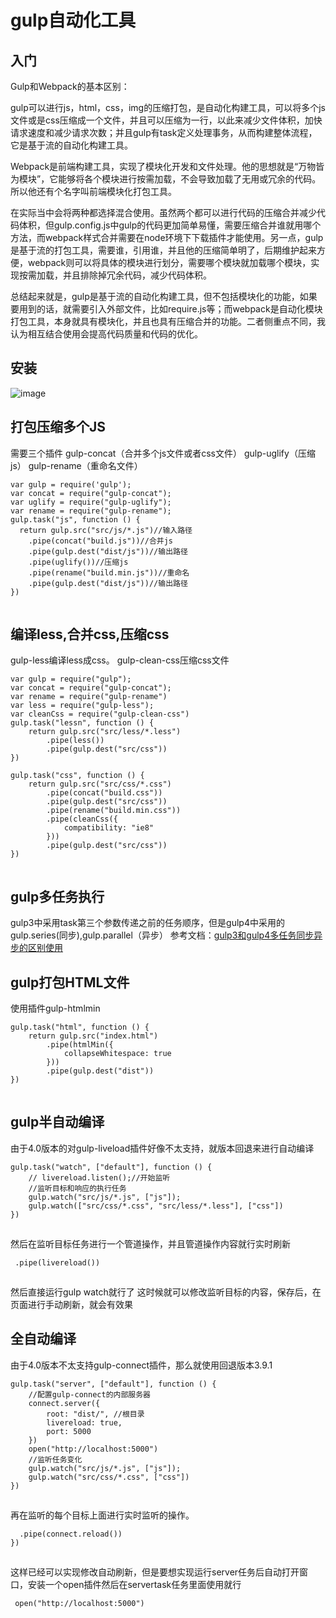 # gulp自动化工具

## 入门

Gulp和Webpack的基本区别：

gulp可以进行js，html，css，img的压缩打包，是自动化构建工具，可以将多个js文件或是css压缩成一个文件，并且可以压缩为一行，以此来减少文件体积，加快请求速度和减少请求次数；并且gulp有task定义处理事务，从而构建整体流程，它是基于流的自动化构建工具。

Webpack是前端构建工具，实现了模块化开发和文件处理。他的思想就是“万物皆为模块”，它能够将各个模块进行按需加载，不会导致加载了无用或冗余的代码。所以他还有个名字叫前端模块化打包工具。

在实际当中会将两种都选择混合使用。虽然两个都可以进行代码的压缩合并减少代码体积，但gulp.config.js中gulp的代码更加简单易懂，需要压缩合并谁就用哪个方法，而webpack样式合并需要在node环境下下载插件才能使用。另一点，gulp 是基于流的打包工具，需要谁，引用谁，并且他的压缩简单明了，后期维护起来方便，webpack则可以将具体的模块进行划分，需要哪个模块就加载哪个模块，实现按需加载，并且排除掉冗余代码，减少代码体积。

总结起来就是，gulp是基于流的自动化构建工具，但不包括模块化的功能，如果要用到的话，就需要引入外部文件，比如require.js等；而webpack是自动化模块打包工具，本身就具有模块化，并且也具有压缩合并的功能。二者侧重点不同，我认为相互结合使用会提高代码质量和代码的优化。

## 安装

![image](https://imgconvert.csdnimg.cn/aHR0cHM6Ly9taW5pby5jaG9lcm9kb24uY29tLmNuL2tub3dsZWRnZWJhc2Utc2VydmljZS9maWxlXzFhZWU2YzlhNzFmYjRlNTY5NjM5YTg5NTUzM2Y5ZTRhX2Jsb2IucG5n)![点击并拖拽以移动](data:image/gif;base64,R0lGODlhAQABAPABAP///wAAACH5BAEKAAAALAAAAAABAAEAAAICRAEAOw==)

## 打包压缩多个JS

需要三个插件
gulp-concat（合并多个js文件或者css文件）
gulp-uglify（压缩js）
gulp-rename（重命名文件）

```
var gulp = require('gulp');
var concat = require("gulp-concat");
var uglify = require("gulp-uglify");
var rename = require("gulp-rename");
gulp.task("js", function () {
  return gulp.src("src/js/*.js")//输入路径
    .pipe(concat("build.js"))//合并js
    .pipe(gulp.dest("dist/js"))//输出路径
    .pipe(uglify())//压缩js
    .pipe(rename("build.min.js"))//重命名
    .pipe(gulp.dest("dist/js"))//输出路径
})
```

![点击并拖拽以移动](data:image/gif;base64,R0lGODlhAQABAPABAP///wAAACH5BAEKAAAALAAAAAABAAEAAAICRAEAOw==)

## 编译less,合并css,压缩css

gulp-less编译less成css。
gulp-clean-css压缩css文件

```
var gulp = require("gulp");
var concat = require("gulp-concat");
var rename = require("gulp-rename")
var less = require("gulp-less");
var cleanCss = require("gulp-clean-css")
gulp.task("lessn", function () {
    return gulp.src("src/less/*.less")
        .pipe(less())
        .pipe(gulp.dest("src/css"))
})

gulp.task("css", function () {
    return gulp.src("src/css/*.css")
        .pipe(concat("build.css"))
        .pipe(gulp.dest("src/css"))
        .pipe(rename("build.min.css"))
        .pipe(cleanCss({
            compatibility: "ie8"
        }))
        .pipe(gulp.dest("src/css"))
})
```

![点击并拖拽以移动](data:image/gif;base64,R0lGODlhAQABAPABAP///wAAACH5BAEKAAAALAAAAAABAAEAAAICRAEAOw==)

## gulp多任务执行

gulp3中采用task第三个参数传递之前的任务顺序，但是gulp4中采用的gulp.series(同步),gulp.parallel（异步）
参考文档：[gulp3和gulp4多任务同步异步的区别使用](https://www.jianshu.com/p/b2dd8df71d3e?utm_campaign)

## gulp打包HTML文件

使用插件gulp-htmlmin

```
gulp.task("html", function () {
    return gulp.src("index.html")
        .pipe(htmlMin({
            collapseWhitespace: true
        }))
        .pipe(gulp.dest("dist"))
})
```

![点击并拖拽以移动](data:image/gif;base64,R0lGODlhAQABAPABAP///wAAACH5BAEKAAAALAAAAAABAAEAAAICRAEAOw==)

## gulp半自动编译

由于4.0版本的对gulp-liveload插件好像不太支持，就版本回退来进行自动编译

```
gulp.task("watch", ["default"], function () {
    // livereload.listen();//开始监听
    //监听目标和响应的执行任务
    gulp.watch("src/js/*.js", ["js"]);
    gulp.watch(["src/css/*.css", "src/less/*.less"], ["css"])
})
```

![点击并拖拽以移动](data:image/gif;base64,R0lGODlhAQABAPABAP///wAAACH5BAEKAAAALAAAAAABAAEAAAICRAEAOw==)

然后在监听目标任务进行一个管道操作，并且管道操作内容就行实时刷新

```
 .pipe(livereload())
```

![点击并拖拽以移动](data:image/gif;base64,R0lGODlhAQABAPABAP///wAAACH5BAEKAAAALAAAAAABAAEAAAICRAEAOw==)

然后直接运行gulp watch就行了
这时候就可以修改监听目标的内容，保存后，在页面进行手动刷新，就会有效果

## 全自动编译

由于4.0版本不太支持gulp-connect插件，那么就使用回退版本3.9.1

```
gulp.task("server", ["default"], function () {
    //配置gulp-connect的内部服务器
    connect.server({
        root: "dist/", //根目录
        livereload: true,
        port: 5000
    })
    open("http://localhost:5000")
    //监听任务变化
    gulp.watch("src/js/*.js", ["js"]);
    gulp.watch("src/css/*.css", ["css"])
})
```

![点击并拖拽以移动](data:image/gif;base64,R0lGODlhAQABAPABAP///wAAACH5BAEKAAAALAAAAAABAAEAAAICRAEAOw==)

再在监听的每个目标上面进行实时监听的操作。

```
  .pipe(connect.reload())
})
```

![点击并拖拽以移动](data:image/gif;base64,R0lGODlhAQABAPABAP///wAAACH5BAEKAAAALAAAAAABAAEAAAICRAEAOw==)

这样已经可以实现修改自动刷新，但是要想实现运行server任务后自动打开窗口，安装一个open插件然后在servertask任务里面使用就行

```
 open("http://localhost:5000")
```

![点击并拖拽以移动](data:image/gif;base64,R0lGODlhAQABAPABAP///wAAACH5BAEKAAAALAAAAAABAAEAAAICRAEAOw==)

 